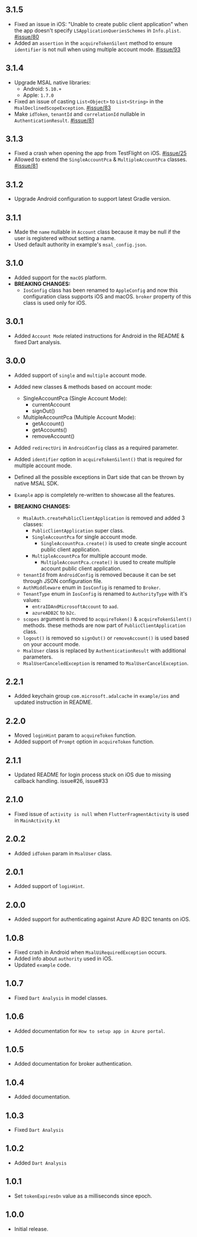 ## 3.1.5
- Fixed an issue in iOS: "Unable to create public client application" when the app doesn't specify `LSApplicationQueriesSchemes` in `Info.plist`. [#issue/80](https://github.com/nayanAubie/msal_auth/issues/80)
- Added an `assertion` in the `acquireTokenSilent` method to ensure `identifier` is not null when using multiple account mode. [#issue/93](https://github.com/nayanAubie/msal_auth/issues/93)

## 3.1.4
- Upgrade MSAL native libraries:
  - Android: `5.10.+`
  - Apple: `1.7.0`
- Fixed an issue of casting `List<Object>` to `List<String>` in the `MsalDeclinedScopeException`. [#issue/83](https://github.com/nayanAubie/msal_auth/issues/83)
- Make `idToken`, `tenantId` and `correlationId` nullable in `AuthenticationResult`. [#issue/81](https://github.com/nayanAubie/msal_auth/issues/81)

## 3.1.3
- Fixed a crash when opening the app from TestFlight on iOS. [#issue/25](https://github.com/nayanAubie/msal_auth/issues/25)
- Allowed to extend the `SingleAccountPca` & `MultipleAccountPca` classes. [#issue/81](https://github.com/nayanAubie/msal_auth/issues/81)

## 3.1.2
- Upgrade Android configuration to support latest Gradle version.

## 3.1.1
- Made the `name` nullable in `Account` class because it may be null if the user is registered without setting a name.
- Used default authority in example's `msal_config.json`.

## 3.1.0
- Added support for the `macOS` platform.
- **BREAKING CHANGES:**
  - `IosConfig` class has been renamed to `AppleConfig` and now this configuration class supports iOS and macOS. `broker` property of this class is used only for iOS.

## 3.0.1
- Added `Account Mode` related instructions for Android in the README & fixed Dart analysis.

## 3.0.0
- Added support of `single` and `multiple` account mode.
- Added new classes & methods based on account mode:
  - SingleAccountPca (Single Account Mode):
    - currentAccount
    - signOut()
  - MultipleAccountPca (Multiple Account Mode):
    - getAccount()
    - getAccounts()
    - removeAccount()
- Added `redirectUri` in `AndroidConfig` class as a required parameter.
- Added `identifier` option in `acquireTokenSilent()` that is required for multiple account mode.
- Defined all the possible exceptions in Dart side that can be thrown by native MSAL SDK.
- `Example` app is completely re-written to showcase all the features.
  
- **BREAKING CHANGES:**
  - `MsalAuth.createPublicClientApplication` is removed and added 3 classes:
    - `PublicClientApplication` super class.
    - `SingleAccountPca` for single account mode.
      - `SingleAccountPca.create()` is used to create single account public client application.
    - `MultipleAccountPca` for multiple account mode.
      - `MultipleAccountPca.create()` is used to create multiple account public client application.
  - `tenantId` from `AndroidConfig` is removed because it can be set through JSON configuration file.
  - `AuthMiddleware` enum in `IosConfig` is renamed to `Broker`.
  - `TenantType` enum in `IosConfig` is renamed to `AuthorityType` with it's values:
    - `entraIDAndMicrosoftAccount` to `aad`.
    - `azureADB2C` to `b2c`.
  - `scopes` argument is moved to `acquireToken()` & `acquireTokenSilent()` methods. these methods are now part of `PublicClientApplication` class.
  - `logout()` is removed so `signOut()` or `removeAccount()` is used based on your account mode.
  - `MsalUser` class is replaced by `AuthenticationResult` with additional parameters.
  - `MsalUserCanceledException` is renamed to `MsalUserCancelException`.

## 2.2.1
- Added keychain group `com.microsoft.adalcache` in `example/ios` and updated instruction in README.

## 2.2.0

- Moved `loginHint` param to `acquireToken` function.
- Added support of `Prompt` option in `acquireToken` function.

## 2.1.1

- Updated README for login process stuck on iOS due to missing callback handling. issue#26, issue#33

## 2.1.0

- Fixed issue of `activity is null` when `FlutterFragmentActivity` is used in `MainActivity.kt`

## 2.0.2

- Added `idToken` param in `MsalUser` class.

## 2.0.1

- Added support of `loginHint`.

## 2.0.0

- Added support for authenticating against Azure AD B2C tenants on iOS.

## 1.0.8

- Fixed crash in Android when `MsalUiRequiredException` occurs.
- Added info about `authority` used in iOS.
- Updated `example` code.

## 1.0.7

- Fixed `Dart Analysis` in model classes.

## 1.0.6

- Added documentation for `How to setup app in Azure portal`.

## 1.0.5

- Added documentation for broker authentication.

## 1.0.4

- Added documentation.

## 1.0.3

- Fixed `Dart Analysis`

## 1.0.2

- Added `Dart Analysis`

## 1.0.1

- Set `tokenExpiresOn` value as a milliseconds since epoch.

## 1.0.0

- Initial release.
